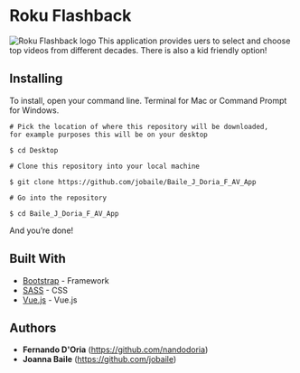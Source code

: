 # Roku Flashback
![Roku Flashback logo](https://github.com/jobaile/Baile_Joanna_Doria_Fernando_AV_App/blob/dev.jb.files/images/logo-purple.png)
This application provides uers to select and choose top videos from different decades. There is also a kid friendly option!

## Installing

To install, open your command line. Terminal for Mac or Command Prompt for Windows.

```
# Pick the location of where this repository will be downloaded, 
for example purposes this will be on your desktop

$ cd Desktop

# Clone this repository into your local machine

$ git clone https://github.com/jobaile/Baile_J_Doria_F_AV_App

# Go into the repository

$ cd Baile_J_Doria_F_AV_App

```

And you’re done!

## Built With

* [Bootstrap](https://getbootstrap.com/) - Framework
* [SASS](https://sass-lang.com/) - CSS
* [Vue.js](https://vuejs.org/) - Vue.js

## Authors
* **Fernando D'Oria** (https://github.com/nandodoria)
* **Joanna Baile** (https://github.com/jobaile)
